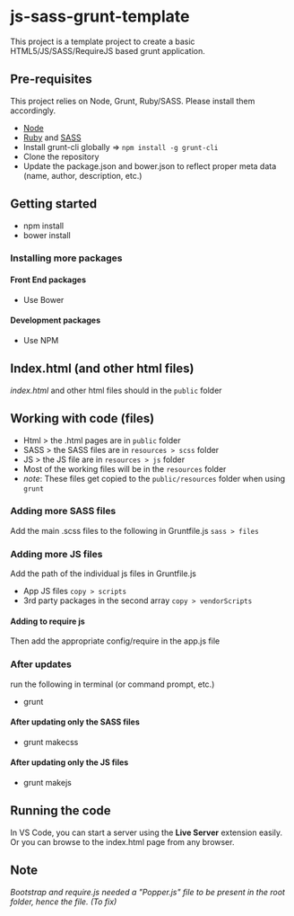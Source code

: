 # js-sass-grunt-template

This project is a template project to create a basic HTML5/JS/SASS/RequireJS based grunt application.

## Pre-requisites

This project relies on Node, Grunt, Ruby/SASS. Please install them accordingly.

- [Node](https://nodejs.org/)
- [Ruby](https://rubyinstaller.org/) and [SASS](http://sass-lang.com/install)
- Install grunt-cli globally => `npm install -g grunt-cli`
- Clone the repository
- Update the package.json and bower.json to reflect proper meta data (name, author, description, etc.)

## Getting started

- npm install
- bower install

### Installing more packages

#### Front End packages

- Use Bower

#### Development packages

- Use NPM

## Index.html (and other html files)

_index.html_ and other html files should in the `public` folder

## Working with code (files)

- Html > the .html pages are in `public` folder
- SASS > the SASS files are in `resources > scss` folder
- JS > the JS file are in `resources > js` folder
- Most of the working files will be in the `resources` folder
- _note_: These files get copied to the `public/resources` folder when using `grunt`

### Adding more SASS files

Add the main .scss files to the following in Gruntfile.js
`sass > files`

### Adding more JS files

Add the path of the individual js files in Gruntfile.js

- App JS files `copy > scripts`
- 3rd party packages in the second array `copy > vendorScripts`

#### Adding to require js

Then add the appropriate config/require in the app.js file

### After updates

run the following in terminal (or command prompt, etc.)

- grunt

#### After updating only the SASS files

- grunt makecss

#### After updating only the JS files

- grunt makejs

## Running the code

In VS Code, you can start a server using the **Live Server** extension easily.
Or you can browse to the index.html page from any browser.

## Note

_Bootstrap and require.js needed a "Popper.js" file to be present in the root folder, hence the file. (To fix)_
